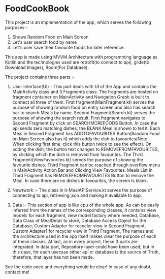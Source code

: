 # FoodCookBook
This project is an implementation of the app, which serves the following purposes:-
1. Shows Random Food on Main Screen
2. Let's user search food by name
3. Let's user save their favourite foods for later reference.


This app is made using MVVM Architecture with programming language as Kotlin and the technologies used are retrofit(to connect to api), glide(to Download Images), Room(For Database).

The project contains three parts :- 


1. User Interface(UI) - This part deals with UI of the App and contains the MainActivity class and 3 Fragments class. The fragments are hosted on fragment container on MainActivity and Navigation Graph is built to connect all three of them. First fragment(MainFragment.kt) serves the purpose of showing random food on entry screen and also has search bar to search Meals by name. Second Fragment(Search.kt) serves the purpose of showing the search result. First fragment navigates to Second Fragment by click on SEARCHMOREFOODS Button. In case the api sends zero matching dishes, the BLANK Meal is shown to tell it. Each Meal in Second Fragment has ADDTOFAVOURITES Button(Random Food on Main Screen also has it) which adds the dish to favourites(Note:- When clicking first time, click this button twice to see the effect). On adding the dish, the button text changes to REMOVEFROMFAVOURITES, by clicking which the dish is removed from favourites. The Third Fragment(ViewFavourites.kt) serves the purpose of showing the favourite dishes. Third Fragment can be reached through overflow menu in MainActivity Action Bar and Clicking View Favourites. Meals List in Third Fragment has REMOVEFROMFAVOURITES Button to remove the Meal. In case there are no dishes in favourites, the screen is blank.


2. Newtwork :- The class in it-MealAPIService.kt serves the purpose of connecting to api, retrieving json and making it available to app.


3. Data :- This section of app is like cpu of the whole app. As can be easily inferred from the names of the corresponding classes, it contains view models for each fragment, view model factory where needed, DataBase, Data Class of MealDetail to store, Database Access Object for the Database, Custom Adapter for recycler view in Second Fragment, Custom Adapter1 for recycler view in Third Fragment. The names and the architecture used in the app itself makes clear the purpose of each of these classes.
At last, as in every project, these 3 parts are integrated. In data part, Repository layer could have been used, but in this case, for each usecase either api or database is the source of Truth, therefore, that layer has not been made.

See the code once and everything would be clear! In case of any doubt, contact me!
